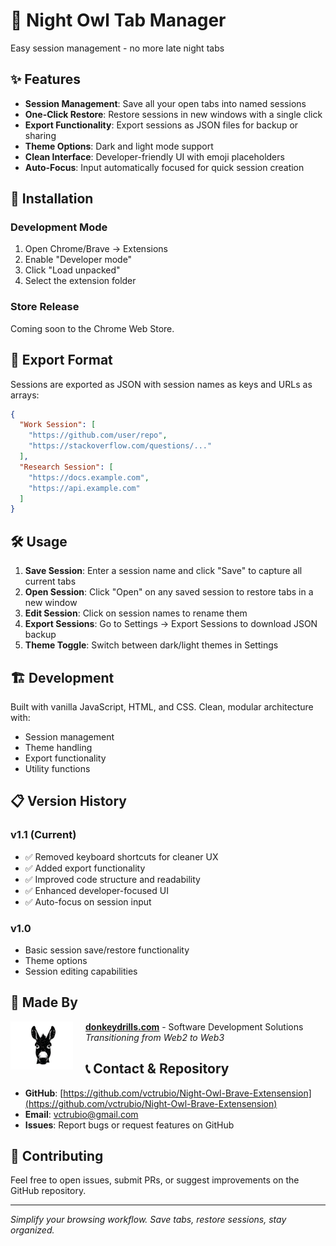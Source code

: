 # 🦉 Night Owl Tab Manager

Easy session management - no more late night tabs

## ✨ Features

- **Session Management**: Save all your open tabs into named sessions
- **One-Click Restore**: Restore sessions in new windows with a single click
- **Export Functionality**: Export sessions as JSON files for backup or sharing
- **Theme Options**: Dark and light mode support
- **Clean Interface**: Developer-friendly UI with emoji placeholders
- **Auto-Focus**: Input automatically focused for quick session creation

## 🚀 Installation

### Development Mode
1. Open Chrome/Brave → Extensions
2. Enable "Developer mode"
3. Click "Load unpacked"
4. Select the extension folder

### Store Release
Coming soon to the Chrome Web Store.

## 💾 Export Format

Sessions are exported as JSON with session names as keys and URLs as arrays:

```json
{
  "Work Session": [
    "https://github.com/user/repo",
    "https://stackoverflow.com/questions/..."
  ],
  "Research Session": [
    "https://docs.example.com",
    "https://api.example.com"
  ]
}
```

## 🛠️ Usage

1. **Save Session**: Enter a session name and click "Save" to capture all current tabs
2. **Open Session**: Click "Open" on any saved session to restore tabs in a new window
3. **Edit Session**: Click on session names to rename them
4. **Export Sessions**: Go to Settings → Export Sessions to download JSON backup
5. **Theme Toggle**: Switch between dark/light themes in Settings

## 🏗️ Development

Built with vanilla JavaScript, HTML, and CSS. Clean, modular architecture with:

- Session management
- Theme handling
- Export functionality
- Utility functions

## 📋 Version History

### v1.1 (Current)
- ✅ Removed keyboard shortcuts for cleaner UX
- ✅ Added export functionality
- ✅ Improved code structure and readability
- ✅ Enhanced developer-focused UI
- ✅ Auto-focus on session input

### v1.0
- Basic session save/restore functionality
- Theme options
- Session editing capabilities

## 🔧 Made By

<img src="assets/dd.png" alt="DonkeyDrills Logo" width="100" align="left" style="margin-right: 20px;">

**[donkeydrills.com](https://donkeydrills.com)** - Software Development Solutions  
*Transitioning from Web2 to Web3*

## 📞 Contact & Repository

- **GitHub**: [https://github.com/vctrubio/Night-Owl-Brave-Extensension](https://github.com/vctrubio/Night-Owl-Brave-Extensension)
- **Email**: vctrubio@gmail.com
- **Issues**: Report bugs or request features on GitHub

## 🤝 Contributing

Feel free to open issues, submit PRs, or suggest improvements on the GitHub repository.

---

*Simplify your browsing workflow. Save tabs, restore sessions, stay organized.*
